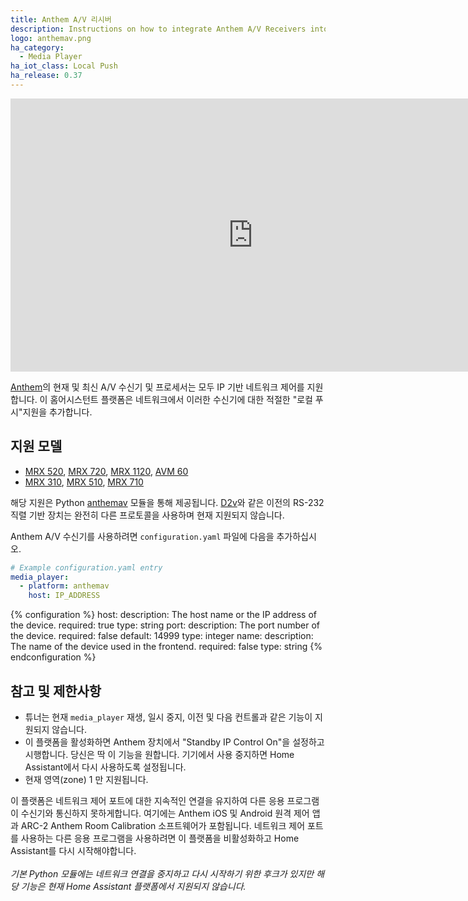 ```yaml
---
title: Anthem A/V 리시버
description: Instructions on how to integrate Anthem A/V Receivers into Home Assistant.
logo: anthemav.png
ha_category:
  - Media Player
ha_iot_class: Local Push
ha_release: 0.37
---
```


<div class='videoWrapper'>
<iframe width="776" height="437" src="https://www.youtube.com/embed/8bClV1MUqcQ" frameborder="0" allow="accelerometer; autoplay; encrypted-media; gyroscope; picture-in-picture" allowfullscreen></iframe>
</div>

[Anthem]의 현재 및 최신 A/V 수신기 및 프로세서는 모두 IP 기반 네트워크 제어를 지원합니다. 이 홈어시스턴트 플랫폼은 네트워크에서 이러한 수신기에 대한 적절한 "로컬 푸시"지원을 추가합니다.

## 지원 모델

* [MRX 520](https://www.anthemav.com/products-current/series=mrx-series-gen3/model=mrx-520/page=overview), [MRX 720](https://www.anthemav.com/products-current/collection=performance/model=mrx-720/page=overview), [MRX 1120](https://www.anthemav.com/products-current/collection=performance/model=mrx-1120/page=overview), [AVM 60](https://www.anthemav.com/products-current/model=avm-60/page=overview)
* [MRX 310](https://www.anthemav.com/products-archived/type=av-receiver/model=mrx-310/page=overview), [MRX 510](https://www.anthemav.com/products-archived/series=mrx-series/model=mrx-510/page=overview), [MRX 710](https://www.anthemav.com/products-archived/type=av-receiver/model=mrx-710/page=overview)

해당 지원은 Python [anthemav] 모듈을 통해 제공됩니다. [D2v](https://www.anthemav.com/products-current/type=av-processor/model=d2v-3d/page=overview)와 같은 이전의 RS-232 직렬 기반 장치는 완전히 다른 프로토콜을 사용하며 현재 지원되지 않습니다.

[Anthem]:	https://www.anthemav.com/
[anthemav]: https://github.com/nugget/python-anthemav


Anthem A/V 수신기를 사용하려면 `configuration.yaml` 파일에 다음을 추가하십시오.

```yaml
# Example configuration.yaml entry
media_player:
  - platform: anthemav
    host: IP_ADDRESS
```

{% configuration %}
host:
  description: The host name or the IP address of the device.
  required: true
  type: string
port:
  description: The port number of the device.
  required: false
  default: 14999
  type: integer
name:
  description: The name of the device used in the frontend.
  required: false
  type: string
{% endconfiguration %}

## 참고 및 제한사항

- 튜너는 현재 `media_player` 재생, 일시 중지, 이전 및 다음 컨트롤과 같은 기능이 지원되지 않습니다.
- 이 플랫폼을 활성화하면 Anthem 장치에서 "Standby IP Control On"을 설정하고 시행합니다. 당신은 딱 이 기능을 원합니다. 기기에서 사용 중지하면 Home Assistant에서 다시 사용하도록 설정됩니다.
- 현재 영역(zone) 1 만 지원됩니다.

<div class='note warning'>

이 플랫폼은 네트워크 제어 포트에 대한 지속적인 연결을 유지하여 다른 응용 프로그램이 수신기와 통신하지 못하게합니다. 여기에는 Anthem iOS 및 Android 원격 제어 앱과 ARC-2 Anthem Room Calibration 소프트웨어가 포함됩니다. 네트워크 제어 포트를 사용하는 다른 응용 프로그램을 사용하려면 이 플랫폼을 비활성화하고 Home Assistant를 다시 시작해야합니다.
<br /><br />
*기본 Python 모듈에는 네트워크 연결을 중지하고 다시 시작하기 위한 후크가 있지만 해당 기능은 현재 Home Assistant 플랫폼에서 지원되지 않습니다.*

</div>
